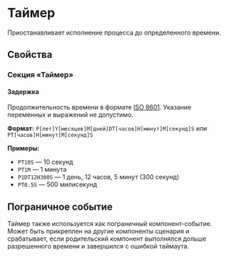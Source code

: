 # Таймер

Приостанавливает исполнение процесса до определенного времени.

## Свойства

### **Секция «Таймер»**

#### **Задержка**

Продолжительность времени в формате [ISO 8601](https://www.wikiwand.com/en/ISO\_8601#/Durations). Указание переменных и выражений не допустимо.

**Формат:** `P[лет]Y[месяцев]M[дней]DT[часов]H[минут]M[секунд]S` или `PT[часов]H[минут]M[секунд]S`

**Примеры:**

* `PT10S` — 10 секунд
* `PT1M` — 1 минута
* `P1DT12H300S` — 1 день, 12 часов, 5 минут (300 секунд)
* `PT0.5S` — 500 милисекунд

## Пограничное событие

Таймер также используется как пограничный компонент-событие. Может быть прикреплен на другие компоненты сценария и срабатывает, если родительский компонент выполнялся дольше разрешенного времени и завершился с ошибкой таймаута.
